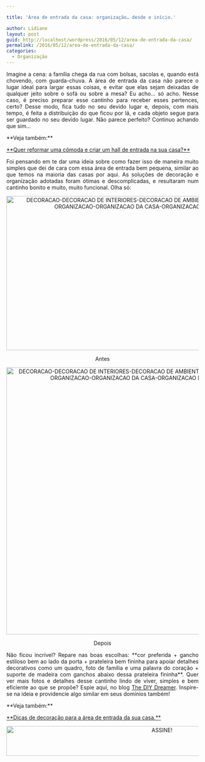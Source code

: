 ```yaml
---

title: 'Área de entrada da casa: organização… desde o início.'

author: Lidiane
layout: post
guid: http://localhost/wordpress/2016/05/12/area-de-entrada-da-casa/
permalink: /2016/05/12/area-de-entrada-da-casa/
categories:
  - Organização
---
```

<p align="justify">
  Imagine a cena: a família chega da rua com bolsas, sacolas e, quando está chovendo, com guarda-chuva. A área de entrada da casa não parece o lugar ideal para largar essas coisas, e evitar que elas sejam deixadas de qualquer jeito sobre o sofá ou sobre a mesa? Eu acho… só acho. Nesse caso, é preciso preparar esse cantinho para receber esses pertences, certo? Desse modo, fica tudo no seu devido lugar e, depois, com mais tempo, é feita a distribuição do que ficou por lá, e cada objeto segue para ser guardado no seu devido lugar. Não parece perfeito? Continuo achando que sim…
</p>

<p align="justify">
  **Veja também:**
</p>

<p align="justify">
  <a href="http://www.decoracaodacasa.com/comoda-hall-de-entrada/" target="_blank">**Quer reformar uma cômoda e criar um hall de entrada na sua casa?**</a>
</p>

<p align="justify">
  Foi pensando em te dar uma ideia sobre como fazer isso de maneira muito simples que dei de cara com essa área de entrada bem pequena, similar ao que temos na maioria das casas por aqui. As soluções de decoração e organização adotadas foram ótimas e descomplicadas, e resultaram num cantinho bonito e muito, muito funcional. Olha só:
</p>

<p align="center">
  <img class="alignnone size-full wp-image-12509" src="http://www.trololodemulher.com.br/blog/wp-content/uploads/2016/05/DECORACAO-DECORACAO-DE-INTERIORES-DECORACAO-DE-AMBIENTES-AREA-ENTRADA-CASA-ORGANIZACAO-ORGANIZACAO-DA-CASA-ORGANIZACAO-DOMESTICA2.jpg" alt="DECORACAO-DECORACAO DE INTERIORES-DECORACAO DE AMBIENTES-AREA ENTRADA CASA-ORGANIZACAO-ORGANIZACAO DA CASA-ORGANIZACAO DOMESTICA[2]" width="740" height="404" />
</p>

<p align="center">
  Antes
</p>

<p align="center">
  <img class="alignnone size-full wp-image-12508" src="http://www.trololodemulher.com.br/blog/wp-content/uploads/2016/05/DECORACAO-DECORACAO-DE-INTERIORES-DECORACAO-DE-AMBIENTES-AREA-ENTRADA-CASA-ORGANIZACAO-ORGANIZACAO-DA-CASA-ORGANIZACAO-DOMESTICA.jpg" alt="DECORACAO-DECORACAO DE INTERIORES-DECORACAO DE AMBIENTES-AREA ENTRADA CASA-ORGANIZACAO-ORGANIZACAO DA CASA-ORGANIZACAO DOMESTICA" width="700" height="700" />
</p>

<p align="center">
  Depois
</p>

<p align="justify">
  Não ficou incrível? Repare nas boas escolhas: **cor preferida + gancho estiloso bem ao lado da porta + prateleira bem fininha para apoiar detalhes decorativos como um quadro, foto de família e uma palavra do coração + suporte de madeira com ganchos abaixo dessa prateleira fininha**. Quer ver mais fotos e detalhes desse cantinho lindo de viver, simples e bem eficiente ao que se propõe? Espie aqui, no blog <a href="http://thediydreamer.com/diy/small-entryway-shelf-with-hooks/" target="_blank">The DIY Dreamer</a>. Inspire-se na ideia e providencie algo similar em seus domínios também!
</p>

<p align="justify">
  **Veja também:**
</p>

<p align="justify">
  <a href="http://www.trololodemulher.com.br/2009/02/16/area-de-entrada/" target="_blank">**Dicas de decoração para a área de entrada da sua casa.**</a>
</p>

<p align="center">
  <a href="http://feedburner.google.com/fb/a/mailverify?uri=blogBichaFemea&loc=en_US" target="_blank"><img class="alignnone size-full wp-image-10439" src="http://www.trololodemulher.com.br/blog/wp-content/uploads/2014/09/ASSINE.png" alt="ASSINE!" width="800" height="78" /></a>
</p>

<p align="justify">